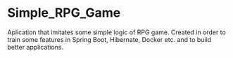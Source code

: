 # Simple_RPG_Game

Aplication that imitates some simple logic of RPG game.
Created in order to train some features in Spring Boot, Hibernate, Docker etc. and to build better applications.

